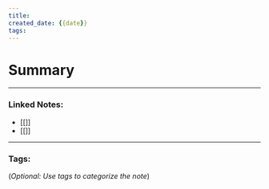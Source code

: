 ```yaml
---
title: 
created_date: {{date}}
tags:
---
```



# Summary


---

### **Linked Notes:**

- [[]]
- [[]]

---

### **Tags:**

(_Optional: Use tags to categorize the note_)
